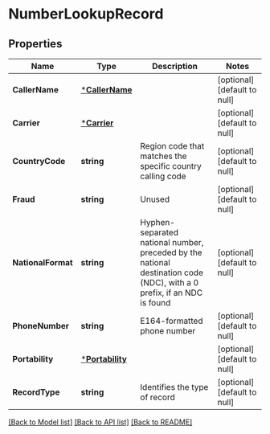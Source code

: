 # NumberLookupRecord

## Properties
Name | Type | Description | Notes
------------ | ------------- | ------------- | -------------
**CallerName** | [***CallerName**](CallerName.md) |  | [optional] [default to null]
**Carrier** | [***Carrier**](Carrier.md) |  | [optional] [default to null]
**CountryCode** | **string** | Region code that matches the specific country calling code | [optional] [default to null]
**Fraud** | **string** | Unused | [optional] [default to null]
**NationalFormat** | **string** | Hyphen-separated national number, preceded by the national destination code (NDC), with a 0 prefix, if an NDC is found | [optional] [default to null]
**PhoneNumber** | **string** | E164-formatted phone number | [optional] [default to null]
**Portability** | [***Portability**](Portability.md) |  | [optional] [default to null]
**RecordType** | **string** | Identifies the type of record | [optional] [default to null]

[[Back to Model list]](../README.md#documentation-for-models) [[Back to API list]](../README.md#documentation-for-api-endpoints) [[Back to README]](../README.md)


